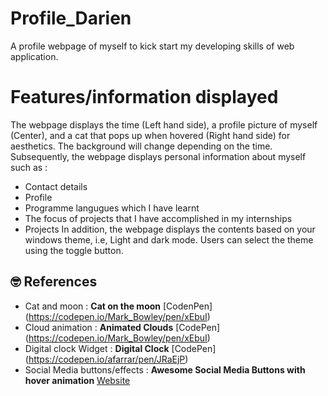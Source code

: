 # Profile_Darien
A profile webpage of myself to kick start my developing skills of web application.

# Features/information displayed
The webpage displays the time (Left hand side), a profile picture of myself (Center), and a cat that pops up when hovered (Right hand side) for aesthetics. The background will change depending on the time.
Subsequently, the webpage displays personal information about myself such as :
* Contact details
* Profile
* Programme langugues which I have learnt 
* The focus of projects that I have accomplished in my internships
* Projects
In addition, the webpage displays the contents based on your windows theme, i.e, Light and dark mode. Users can select the theme using the toggle button.

## 🤓 References
* Cat and moon : **Cat on the moon** [CodenPen] (https://codepen.io/Mark_Bowley/pen/xEbuI)
* Cloud animation : **Animated Clouds** [CodePen] (https://codepen.io/Mark_Bowley/pen/xEbuI)
* Digital clock Widget : **Digital Clock** [CodePen] (https://codepen.io/afarrar/pen/JRaEjP)
* Social Media buttons/effects : **Awesome Social Media Buttons with hover animation** [Website](https://www.codingnepalweb.com/social-media-buttons-with-hover-animation/)


